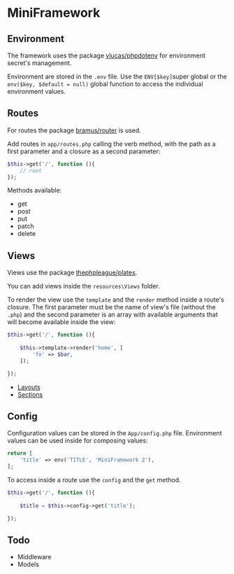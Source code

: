 # MiniFramework

## Environment

The framework uses the package [vlucas/phpdotenv](https://github.com/vlucas/phpdotenv) for environment secret's management.

Environment are stored in the `.env` file. Use the `ENV[$key]`super global or the `env($key, $default = null)` global function to access the individual environment values.

## Routes

For routes the package [bramus/router](https://github.com/bramus/router) is used.

Add routes in `app/routes.php` calling the verb method, with the path as a first parameter and a closure as a second parameter:

```php
$this->get('/', function (){
    // root
});
```

Methods available:

 - get
 - post
 - put
 - patch
 - delete

## Views 

Views use the package [thephpleague/plates](https://platesphp.com/).

You can add views inside the `resources\Views` folder. 

To render the view use the `template` and the `render` method inside a route's closure. The first parameter must be the name of view's file (without the `.php`) and the second parameter is an array with available arguments that will become available inside the view:

```php
$this->get('/', function (){
    
    $this->template->render('home', [
        'fo' => $bar,
    ]);

});
```
- [Layouts](https://platesphp.com/templates/layouts/)
- [Sections](https://platesphp.com/templates/sections/)

## Config

Configuration values can be stored in the `App/config.php` file. Environment values can be used inside for composing values:

```php 
return [
    'title' => env('TITLE', 'MiniFramework 2'),
];
```

To access inside a route use the `config` and the `get` method.

```php
$this->get('/', function (){
    
    $title = $this->config->get('title');

});
```

## Todo

- Middleware
- Models